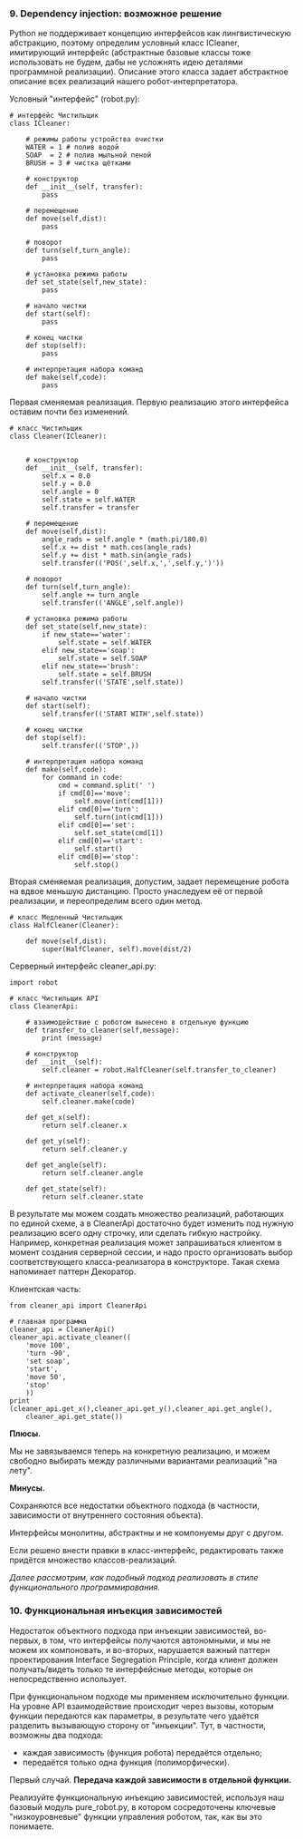 ### 9. Dependency injection: возможное решение

Python не поддерживает концепцию интерфейсов как лингвистическую абстракцию, поэтому определим условный класс ICleaner, имитирующий интерфейс (абстрактные базовые классы тоже использовать не будем, дабы не усложнять идею деталями программной реализации). Описание этого класса задает абстрактное описание всех реализаций нашего робот-интерпретатора.

Условный "интерфейс" (robot.py):

```
# интерфейс Чистильщик
class ICleaner:

    # режимы работы устройства очистки
    WATER = 1 # полив водой
    SOAP  = 2 # полив мыльной пеной
    BRUSH = 3 # чистка щётками

    # конструктор 
    def __init__(self, transfer):
        pass  

    # перемещение
    def move(self,dist):
        pass

    # поворот
    def turn(self,turn_angle):
        pass

    # установка режима работы
    def set_state(self,new_state):
        pass

    # начало чистки
    def start(self):
        pass

    # конец чистки   
    def stop(self):
        pass

    # интерпретация набора команд
    def make(self,code):
        pass
```

Первая сменяемая реализация. Первую реализацию этого интерфейса оставим почти без изменений.

```
# класс Чистильщик
class Cleaner(ICleaner):


    # конструктор 
    def __init__(self, transfer):
        self.x = 0.0
        self.y = 0.0
        self.angle = 0
        self.state = self.WATER
        self.transfer = transfer 

    # перемещение
    def move(self,dist):
        angle_rads = self.angle * (math.pi/180.0)
        self.x += dist * math.cos(angle_rads)
        self.y += dist * math.sin(angle_rads)
        self.transfer(('POS(',self.x,',',self.y,')'))

    # поворот
    def turn(self,turn_angle):
        self.angle += turn_angle
        self.transfer(('ANGLE',self.angle))

    # установка режима работы
    def set_state(self,new_state):
        if new_state=='water':
            self.state = self.WATER  
        elif new_state=='soap':
            self.state = self.SOAP
        elif new_state=='brush':
            self.state = self.BRUSH
        self.transfer(('STATE',self.state))

    # начало чистки
    def start(self):
        self.transfer(('START WITH',self.state))

    # конец чистки   
    def stop(self):
        self.transfer(('STOP',))

    # интерпретация набора команд
    def make(self,code):
        for command in code:
            cmd = command.split(' ')
            if cmd[0]=='move':
                self.move(int(cmd[1])) 
            elif cmd[0]=='turn':
                self.turn(int(cmd[1]))   
            elif cmd[0]=='set':
                self.set_state(cmd[1]) 
            elif cmd[0]=='start':
                self.start()
            elif cmd[0]=='stop':
                self.stop()
```

Вторая сменяемая реализация, допустим, задает перемещение робота на вдвое меньшую дистанцию. Просто унаследуем её от первой реализации, и переопределим всего один метод.

```
# класс Медленный Чистильщик
class HalfCleaner(Cleaner):

    def move(self,dist):
        super(HalfCleaner, self).move(dist/2)
```

Серверный интерфейс cleaner_api.py:

```
import robot

# класс Чистильщик API
class CleanerApi:

    # взаимодействие с роботом вынесено в отдельную функцию
    def transfer_to_cleaner(self,message):
        print (message)

    # конструктор 
    def __init__(self):
        self.cleaner = robot.HalfCleaner(self.transfer_to_cleaner) 

    # интерпретация набора команд
    def activate_cleaner(self,code):
        self.cleaner.make(code)

    def get_x(self):
        return self.cleaner.x

    def get_y(self):
        return self.cleaner.y

    def get_angle(self):
        return self.cleaner.angle

    def get_state(self):
        return self.cleaner.state
```

В результате мы можем создать множество реализаций, работающих по единой схеме, а в CleanerApi достаточно будет изменить под нужную реализацию всего одну строчку, или сделать гибкую настройку. Например, конкретная реализация может запрашиваться клиентом в момент создания серверной сессии, и надо просто организовать выбор соответствующего класса-реализатора в конструкторе. Такая схема напоминает паттерн Декоратор.

Клиентская часть:

```
from cleaner_api import CleanerApi

# главная программа
cleaner_api = CleanerApi()
cleaner_api.activate_cleaner((
    'move 100',
    'turn -90',
    'set soap',
    'start',
    'move 50',
    'stop'
    ))
print (cleaner_api.get_x(),cleaner_api.get_y(),cleaner_api.get_angle(),
    cleaner_api.get_state())
```

**Плюсы.**

Мы не завязываемся теперь на конкретную реализацию, и можем свободно выбирать между различными вариантами реализаций "на лету".

**Минусы.**

Сохраняются все недостатки объектного подхода (в частности, зависимости от внутреннего состояния объекта).

Интерфейсы монолитны, абстрактны и не компонуемы друг с другом.

Если решено внести правки в класс-интерфейс, редактировать также придётся множество классов-реализаций.

*Далее рассмотрим, как подобный подход реализовать в стиле функционального программирования.*

### 10. Функциональная инъекция зависимостей

Недостаток объектного подхода при инъекции зависимостей, во-первых, в том, что интерфейсы получаются автономными, и мы не можем их компоновать, и во-вторых, нарушается важный паттерн проектирования Interface Segregation Principle, когда клиент должен получать/видеть только те интерфейсные методы, которые он непосредственно использует.

При функциональном подходе мы применяем исключительно функции. На уровне API взаимодействие происходит через вызовы, которым функции передаются как параметры, в результате чего удаётся разделить вызывающую сторону от "инъекции". Тут, в частности, возможны два подхода:

- каждая зависимость (функция робота) передаётся отдельно;
- передаётся только одна функция (полиморфически).

Первый случай. **Передача каждой зависимости в отдельной функции.**

Реализуйте функциональную инъекцию зависимостей, используя наш базовый модуль pure_robot.py, в котором сосредоточены ключевые "низкоуровневые" функции управления роботом, так, как вы это понимаете.
